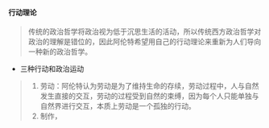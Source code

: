 #### 行动理论
> 传统的政治哲学将政治视为低于沉思生活的活动，所以传统西方政治哲学对政治的理解是错位的，因此阿伦特希望用自己的行动理论来重新为人们导向一种新的政治哲学。

* 三种行动和政治运动
> 1. 劳动：阿伦特认为劳动是为了维持生命的存续，劳动过程中，人与自然发生直接的交互，劳动的过程受到自然的束缚，因为每个人只能单独与自然界进行交互，本质上劳动是一个孤独的行动。
> 2. 制作，